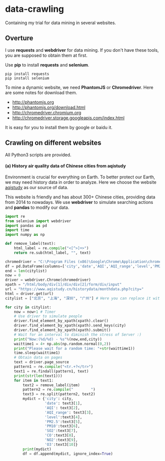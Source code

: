 # data-crawling
Containing my trial for data mining in several websites.

## Overture
I use **requests** and **webdriver** for data mining. If you don't have these tools, you are supposed to obtain them at first.

Use **pip** to install **requests** and **selenium**.
```{console}
pip install requests
pip install selenium
```
To mine a dynamic website, we need **PhantomJS** or **Chromedriver**. Here are some notes for download them.
- http://phantomjs.org
- http://phantomjs.org/download.html
- http://chromedriver.chromium.org
- http://chromedriver.storage.googleapis.com/index.html

It is easy for you to install them by google or baidu it.

## Crawling on different websites
All Python3 scripts are provided.

#### (a) History air quality data of Chinese cities from aqistudy
Environment is crucial for everything on Earth. To better protect our Earth, we may need history data in order to analyze. Here we choose the website [aqistudy](https://www.aqistudy.cn/historydata/) as our source of data.

This website is friendly and has about 300+ Chinese cities, providing data from 2014 to nowadays. We use **webdriver** to simulate searching actions and **pandas** to modify our data. 

```python
import re
from selenium import webdriver
import pandas as pd
import time
import numpy as np

def remove_label(text):
    html_label = re.compile("<[^>]+>")
    return re.sub(html_label, "", text)

chromedriver = "C:\Program Files (x86)\Google\Chrome\Application\chromedriver.exe"
df = pd.DataFrame(columns=['city','date','AQI','AQI_range','level','PM2.5','PM10','SO2','CO','NO2','O3'])
end = len(citylist)
now = 0
driver = webdriver.Chrome(chromedriver)
xpath = "/html/body/div[1]/div/div[2]/form/div/input"
url = "https://www.aqistudy.cn/historydata/monthdata.php?city="
html = driver.get(url)
citylist = ["北京", "上海", "深圳", "广州"] # Here you can replace it with whatever you want can be found on that website.

for city in citylist:
    now = now+1 # Timer
    # Use driver to simulate people
    driver.find_element_by_xpath(xpath).clear()
    driver.find_element_by_xpath(xpath).send_keys(city)
    driver.find_element_by_xpath(xpath).submit()
    # Wait for an interval to diminish the stress of Server :)
    print("Now:(%d/%d) - %s"%(now,end,city))
    waittime1 = 4+ np.abs(np.random.normal(0,2))
    print("Please wait for a random time: "+str(waittime1))
    time.sleep(waittime1)
    # Obtain data on pages
    text = driver.page_source
    pattern1 = re.compile("<tr.+?</tr>")
    text1 = re.findall(pattern1, text)
    print(str(len(text1)))
    for item in text1:
        text2 = remove_label(item)
        pattern2 = re.compile("        ")
        text3 = re.split(pattern2, text2)
        mydict = {'city': city,
                  'date': text3[1],
                  'AQI': text3[2],
                  'AQI_range': text3[3],
                  'level':text3[4],
                  'PM2.5':text3[5],
                  'PM10':text3[6],
                  'SO2':text3[7],
                  'CO':text3[8],
                  'NO2':text3[9],
                  'O3':text3[10]}
        print(mydict)
        df = df.append(mydict, ignore_index=True)
```


